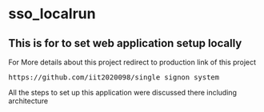 # sso_localrun
<h2>This is for to set web application setup locally</h2>
<p>For More details about this project redirect to production link of this project</p>
<pre>https://github.com/iit2020098/single_signon_system</pre>
<p>All the steps to set up this application were discussed there including architecture</p>
